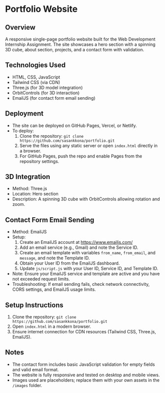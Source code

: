# Portfolio Website

## Overview
A responsive single-page portfolio website built for the Web Development Internship Assignment. The site showcases a hero section with a spinning 3D cube, about section, projects, and a contact form with validation.

## Technologies Used
- HTML, CSS, JavaScript
- Tailwind CSS (via CDN)
- Three.js (for 3D model integration)
- OrbitControls (for 3D interaction)
- EmailJS (for contact form email sending)

## Deployment
- The site can be deployed on GitHub Pages, Vercel, or Netlify.
- To deploy:
  1. Clone the repository: `git clone https://github.com/sasankkona/portfolio.git`
  2. Serve the files using any static server or open `index.html` directly in a browser.
  3. For GitHub Pages, push the repo and enable Pages from the repository settings.

## 3D Integration
- Method: Three.js
- Location: Hero section
- Description: A spinning 3D cube with OrbitControls allowing rotation and zoom.

## Contact Form Email Sending
- Method: EmailJS
- Setup:
  1. Create an EmailJS account at https://www.emailjs.com/
  2. Add an email service (e.g., Gmail) and note the Service ID.
  3. Create an email template with variables `from_name`, `from_email`, and `message`, and note the Template ID.
  4. Obtain your User ID from the EmailJS dashboard.
  5. Update `js/script.js` with your User ID, Service ID, and Template ID.
- Note: Ensure your EmailJS service and template are active and you have not exceeded request limits.
- Troubleshooting: If email sending fails, check network connectivity, CORS settings, and EmailJS usage limits.

## Setup Instructions
1. Clone the repository: `git clone https://github.com/sasankkona/portfolio.git`
2. Open `index.html` in a modern browser.
3. Ensure internet connection for CDN resources (Tailwind CSS, Three.js, EmailJS).

## Notes
- The contact form includes basic JavaScript validation for empty fields and valid email format.
- The website is fully responsive and tested on desktop and mobile views.
- Images used are placeholders; replace them with your own assets in the `/images` folder.
